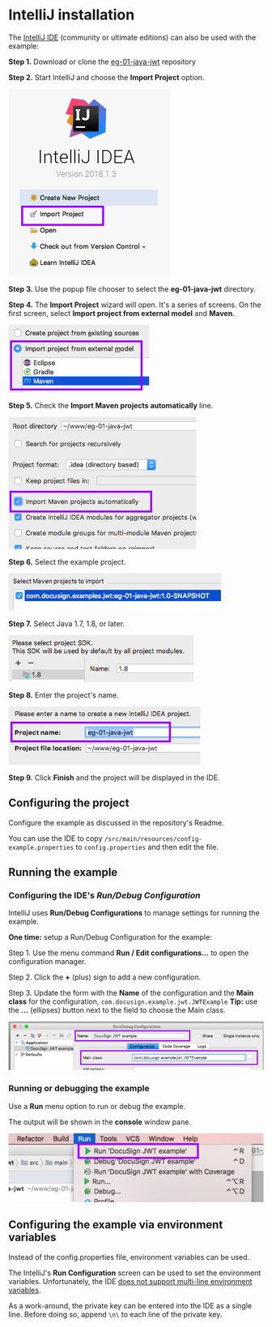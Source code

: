# IntelliJ installation

The [IntelliJ IDE](https://www.jetbrains.com/idea/)
(community or ultimate editions) can also be
used with the example:

**Step 1.** Download or clone the
[eg-01-java-jwt](https://github.com/docusign/eg-01-java-jwt)
   repository

**Step 2.** Start IntelliJ and choose the **Import Project** option.

![IntelliJ Import project](install_fig_1.png)

**Step 3.** Use the popup file chooser to select the
**eg-01-java-jwt** directory.

**Step 4.** The **Import Project** wizard will open. It's a
series of screens. On the first screen, select
**Import project from external model** and **Maven**.

![IntelliJ Import Maven project](install_fig_2.png)

**Step 5.** Check the **Import Maven projects automatically** line.

![Import Maven projects automatically](install_fig_3.png)

**Step 6.** Select the example project.

![Choose the example project](install_fig_4.png)

**Step 7.** Select Java 1.7, 1.8, or later.

![Choose Java version](install_fig_5.png)

**Step 8.** Enter the project's name.

![Enter the project name](install_fig_6.png)

**Step 9.** Click **Finish** and the project will
be displayed in the IDE.

## Configuring the project
Configure the example as discussed in the repository's Readme.

You can use the IDE to copy
`/src/main/resources/config-example.properties` to
`config.properties` and then edit the file.

## Running the example

### Configuring the IDE's *Run/Debug Configuration*
IntelliJ uses **Run/Debug Configurations** to manage
settings for running the example.

**One time:** setup a Run/Debug Configuration for the example:

Step 1. Use the menu command **Run / Edit configurations...**
to open the configuration manager.

Step 2. Click the **+** (plus) sign to add a new configuration.

Step 3. Update the form with the **Name** of the
configuration and the **Main class** for the configuration,
`com.docusign.example.jwt.JWTExample` **Tip:** use the **...** (ellipses) button next to the field to choose the Main class.

![Configure a Run configuration](install_fig_7.png)

### Running or debugging the example

Use a **Run** menu option to run or debug the example.

The output will be shown in the **console** window pane.

![Run the project](install_fig_8.png)

## Configuring the example via environment variables
Instead of the config.properties file, environment variables
can be used.

The IntelliJ's **Run Configuration** screen can be used to
set the environment variables. Unfortunately, the IDE
[does not support multi-line environment variables](https://youtrack.jetbrains.com/issue/IDEA-185315).

As a work-around, the private key can be entered into
the IDE as a single line. Before doing so, append `\n\`
to each line of the private key.

